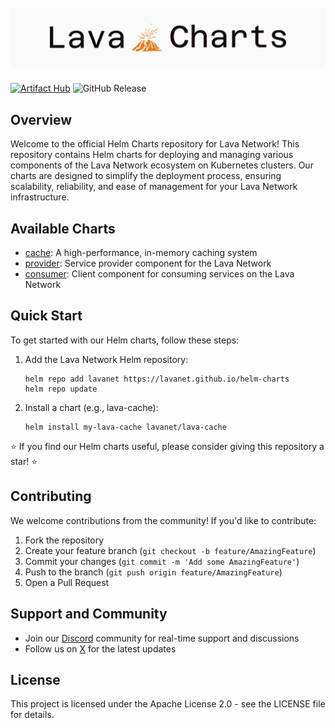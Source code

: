 <h1 align="center">
  <br>
   <img src="./docs/logo/lava-charts-logo.png" alt="Logo Lava Charts" />
  <br>
</h1>

[![Artifact Hub](https://img.shields.io/endpoint?url=https://artifacthub.io/badge/repository/lava)](https://artifacthub.io/packages/search?repo=lava) ![GitHub Release](https://img.shields.io/github/v/release/lavanet/lava?label=lava%20release)

## Overview

Welcome to the official Helm Charts repository for Lava Network! This repository contains Helm charts for deploying and managing various components of the Lava Network ecosystem on Kubernetes clusters.
Our charts are designed to simplify the deployment process, ensuring scalability, reliability, and ease of management for your Lava Network infrastructure.

## Available Charts

* [cache](./charts/cache/): A high-performance, in-memory caching system
* [provider](./charts/provider/): Service provider component for the Lava Network
* [consumer](./charts/consumer/): Client component for consuming services on the Lava Network

## Quick Start

To get started with our Helm charts, follow these steps:

1. Add the Lava Network Helm repository:

   ```shell
   helm repo add lavanet https://lavanet.github.io/helm-charts
   helm repo update
   ```

2. Install a chart (e.g., lava-cache):

   ```shell
   helm install my-lava-cache lavanet/lava-cache
   ```

⭐️ If you find our Helm charts useful, please consider giving this repository a star! ⭐️

## Contributing

We welcome contributions from the community! If you'd like to contribute:

1. Fork the repository
2. Create your feature branch (`git checkout -b feature/AmazingFeature`)
3. Commit your changes (`git commit -m 'Add some AmazingFeature'`)
4. Push to the branch (`git push origin feature/AmazingFeature`)
5. Open a Pull Request

## Support and Community

* Join our [Discord](https://discord.gg/lavanetxyz) community for real-time support and discussions
* Follow us on [X](https://x.com/lavanetxyz) for the latest updates

## License

This project is licensed under the Apache License 2.0 - see the LICENSE file for details.
